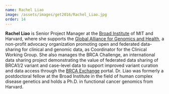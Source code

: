 ```yaml
---
name: Rachel Liao
image: /assets/images/get2016/Rachel_Liao.jpg
order: 14
---
```


**Rachel Liao** is Senior Project Manager at the [Broad Institute](https://www.broadinstitute.org/) of MIT and Harvard, where she supports the [Global Alliance for Genomics and Health](https://genomicsandhealth.org/), a non-profit advocacy organization promoting open and federated data-sharing for clinical and genomic data, as Coordinator for the Clinical Working Group. She also manages the BRCA Challenge, an international data sharing project demonstrating the value of federated data sharing of BRCA1/2 variant and case-level data to support improved variant curation and data access through the [BRCA Exchange](http://www.brcaexchange.org/) portal. Dr. Liao was formerly a postdoctoral fellow at the Broad Institute in the field of human complex disease genetics and holds a Ph.D. in functional cancer genomics from Harvard.
